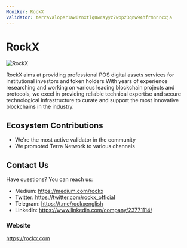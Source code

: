 ```yaml
---
Moniker: RockX
Validator: terravaloper1aw0znxtlq0wrayyz7wppz3qnw94hfrmnnrcxja
---
```


# RockX
![RockX](https://static.rockx.com/img/rockx_new_logo.png)

RockX aims at providing professional POS digital assets services for institutional investors and token holders
With years of experience researching and working on various leading blockchain projects and protocols, we excel in providing reliable technical expertise and secure technological infrastructure to curate and support the most innovative blockchains in the industry.

## Ecosystem Contributions

- We're the most active validator in the community
- We promoted Terra Network to various channels

## Contact Us

Have questions? You can reach us:

- Medium: https://medium.com/rockx
- Twitter: https://twitter.com/rockx_official
- Telegram: https://t.me/rockxenglish
- LinkedIn: https://www.linkedin.com/company/23771114/

### Website

https://rockx.com




